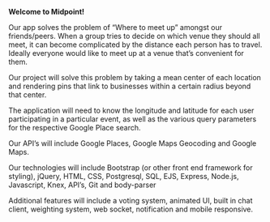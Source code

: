 <!--

<div id="readme" class="readme blob instapaper_body">
  <article class="markdown-body entry-content" itemprop="text"><h1><a id="user-content-sprintr" class="anchor" href="#sprintr" aria-hidden="true"><svg aria-hidden="true" class="octicon octicon-link" height="16" version="1.1" viewBox="0 0 16 16" width="16"><path fill-rule="evenodd" d="M4 9h1v1H4c-1.5 0-3-1.69-3-3.5S2.55 3 4 3h4c1.45 0 3 1.69 3 3.5 0 1.41-.91 2.72-2 3.25V8.59c.58-.45 1-1.27 1-2.09C10 5.22 8.98 4 8 4H4c-.98 0-2 1.22-2 2.5S3 9 4 9zm9-3h-1v1h1c1 0 2 1.22 2 2.5S13.98 12 13 12H9c-.98 0-2-1.22-2-2.5 0-.83.42-1.64 1-2.09V6.25c-1.09.53-2 1.84-2 3.25C6 11.31 7.55 13 9 13h4c1.45 0 3-1.69 3-3.5S14.5 6 13 6z"></path></svg></a>Midpoint</h1> -->

<p><strong>Welcome to Midpoint!</strong></p>

Our app solves the problem of “Where to meet up” amongst our friends/peers. When a group tries to decide on which venue they should all meet, it can become complicated by the distance each person has to travel.  Ideally everyone would like to meet up at a venue that’s convenient for them.

Our project will solve this problem by taking a mean center of each location and rendering pins that link to businesses within a certain radius beyond that center.

The application will need to know the longitude and latitude for each user participating in a particular event, as well as the various query parameters for the respective Google Place search.

Our API’s will include Google Places, Google Maps Geocoding and Google Maps.

Our  technologies will include Bootstrap (or other front end framework for styling), jQuery, HTML, CSS, Postgresql, SQL, EJS, Express, Node.js, Javascript, Knex, API’s, Git and body-parser

Additional features will include a voting system, animated UI, built in chat client, weighting system, web socket, notification and mobile responsive.
